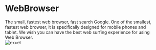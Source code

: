 # WebBrowser
The small, fastest web browser, fast search Google. One of the smallest, fastest web browser, it is specifically designed for mobile phones and tablet. We wish you can have the best web surfing experience for using Web Browser.  
![excel](https://user-images.githubusercontent.com/75658978/137311445-500bbc11-363c-44cb-a67a-8ae84d0b8465.jpg)
